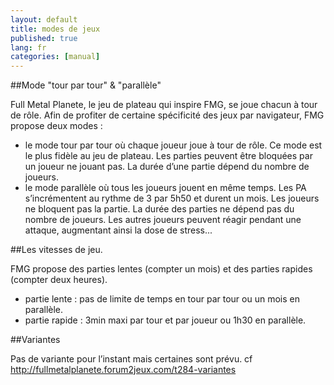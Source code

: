 ```yaml
---
layout: default
title: modes de jeux
published: true
lang: fr
categories: [manual]
---
```

##Mode "tour par tour" & "parallèle"

Full Metal Planete, le jeu de plateau qui inspire FMG, se joue chacun à tour de rôle. Afin de profiter de certaine spécificité des jeux par navigateur, FMG propose deux modes :

- le mode tour par tour où chaque joueur joue à tour de rôle.
Ce mode est le plus fidèle au jeu de plateau. Les parties peuvent être bloquées par un joueur ne jouant pas. La durée d’une partie dépend du nombre de joueurs.
- le mode parallèle où tous les joueurs jouent en même temps.
Les PA s’incrémentent au rythme de 3 par 5h50 et durent un mois. Les joueurs ne bloquent pas la partie. La durée des parties ne dépend pas du nombre de joueurs. Les autres joueurs peuvent réagir pendant une attaque, augmentant ainsi la dose de stress...

##Les vitesses de jeu.

FMG propose des parties lentes (compter un mois) et des parties rapides (compter deux heures).

- partie lente : pas de limite de temps en tour par tour ou un mois en parallèle.
- partie rapide : 3min maxi par tour et par joueur ou 1h30 en parallèle.

##Variantes

Pas de variante pour l’instant mais certaines sont prévu.
cf http://fullmetalplanete.forum2jeux.com/t284-variantes
